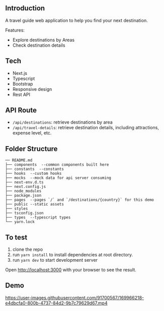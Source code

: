 ## Introduction

A travel guide web application to help you find your next destination.

Features:

- Explore destinations by Areas
- Check destination details

## Tech

- Next.js
- Typescript
- Bootstrap
- Responsive design
- Rest API

## API Route

- `/api/destinations`: retrieve destinations by area
- `/api/travel-details`: retrieve destination details, including attractions, expense level, etc.

## Folder Structure

```
── README.md
├── components  --common components built here
├── constants  --constants
├── hooks  --custom hooks
├── mocks  --mock data for api server consuming
├── next-env.d.ts
├── next.config.js
├── node_modules
├── package.json
├── pages  --pages `/` and `/destinations/{country}` for this demo
├── public --static assets
├── styles
├── tsconfig.json
├── types  --typescript types
└── yarn.lock
```

## To test

1. clone the repo
2. run `yarn install` to install dependencies at root directory.
3. run `yarn dev` to start development server

Open [http://localhost:3000](http://localhost:3000) with your browser to see the result.

## Demo

https://user-images.githubusercontent.com/91700567/169966218-e4dbcfa0-800b-4737-84d2-9b7c79629d67.mp4
